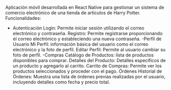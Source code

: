 Aplicación móvil desarrollada en React Native para gestionar un sistema de comercio electrónico de una tienda de artículos de Harry Potter. 
Funcionalidades:
- Autenticación
Login: Permite iniciar sesión utilizando el correo electrónico y contraseña.
Registro: Permite registrarse proporcionando el correo electrónico y estableciendo una nueva contraseña.
-Perfil de Usuario
Mi Perfil: información básica del usuario como el correo electrónico y la foto de perfil.
Editar Perfil: Permite al usuario cambiar su foto de perfil.
-Compras
Catálogo de Productos: lista de productos disponibles para comprar.
Detalles del Producto: Detalles específicos de un producto y agregarlo al carrito.
Carrito de Compras: Permite ver los productos seleccionados y proceder con el pago.
Órdenes
Historial de Órdenes: Muestra una lista de órdenes previas realizadas por el usuario, incluyendo detalles como fecha y precio total.
